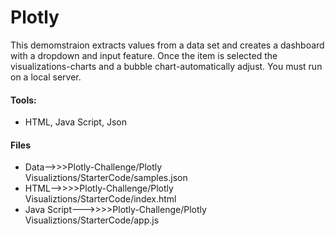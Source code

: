 # Plotly

This demomstraion extracts values from a data set and creates a dashboard with a dropdown and input feature. Once the item is selected the visualizations-charts and a bubble chart-automatically adjust. You must run on a local server.

#### Tools: 
* HTML, Java Script, Json

#### Files

* Data-->>>Plotly-Challenge/Plotly Visualiztions/StarterCode/samples.json
* HTML-->>>>Plotly-Challenge/Plotly Visualiztions/StarterCode/index.html
* Java Script--->>>>Plotly-Challenge/Plotly Visualiztions/StarterCode/app.js
